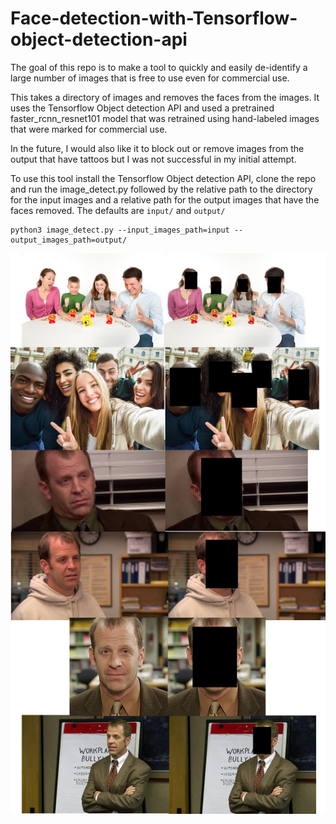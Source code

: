 # Face-detection-with-Tensorflow-object-detection-api

The goal of this repo is to make a tool to quickly and easily de-identify a large number of images that is free to use even for commercial use.

This takes a directory of images and removes the faces from the images. It uses the Tensorflow Object detection API and used a pretrained faster_rcnn_resnet101 model that was retrained using hand-labeled images that were marked for commercial use. 

In the future, I would also like it to block out or remove images from the output that have tattoos but I was not successful in my initial attempt. 

To use this tool install the Tensorflow Object detection API, clone the repo and run the image_detect.py followed by the relative path to the directory for the input images and a relative path for the output images that have the faces removed. The defaults are `input/` and `output/`
```
python3 image_detect.py --input_images_path=input --output_images_path=output/
```
![alt text](https://raw.githubusercontent.com/john-cusack/Face-detection-with-Tensorflow-object-detection-api/master/deid_v1.png)

